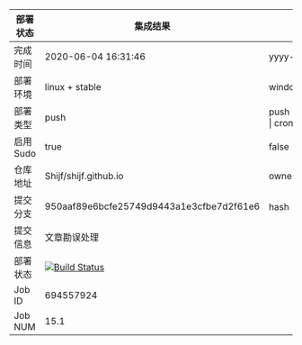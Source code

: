 


部署状态 | 集成结果 | 参考值
---|---|---
完成时间 | 2020-06-04 16:31:46 | yyyy-mm-dd hh:mm:ss
部署环境 | linux + stable | window \| linux + stable
部署类型 | push | push \| pull_request \| api \| cron
启用Sudo | true | false \| true
仓库地址 | Shijf/shijf.github.io | owner_name/repo_name
提交分支 | 950aaf89e6bcfe25749d9443a1e3cfbe7d2f61e6 | hash 16位
提交信息 | 文章勘误处理 |
部署状态 | [![Build Status](https://travis-ci.org/Shijf/shijf.github.io.svg?branch=hexo)](https://travis-ci.org/Shijf/shijf.github.io)
Job ID   | 694557924 |
Job NUM  | 15.1 |
